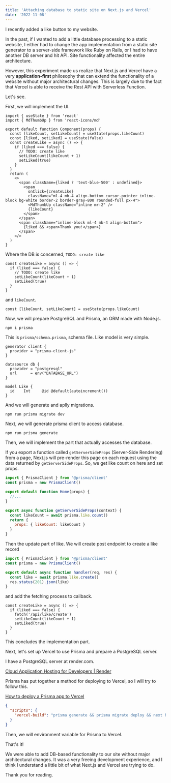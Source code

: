 ```yaml
---
title: 'Attaching database to static site on Next.js and Vercel'
date: '2022-11-08'
---
```


I recently added a like button to my website.

In the past, if I wanted to add a little database processing to a static website, I either had to change the app implementation from a static site generator to a server-side framework like Ruby on Rails, or I had to have another DB server and hit API. Site functionality affected the entire architecture.

However, this experiment made us realize that Next.js and Vercel have a very **application-first** philosophy that can extend the functionality of a website without major architectural changes.
This is largely due to the fact that Vercel is able to receive the Rest API with Serverless Function.

Let's see.

First, we will implement the UI.

```jsx:components/like
import { useState } from 'react'
import { MdThumbUp } from 'react-icons/md'

export default function Component(props) {
  const [likeCount, setLikeCount] = useState(props.likeCount)
  const [liked, setLiked] = useState(false)
  const createLike = async () => {
    if (liked === false) {
      // TODO: create like
      setLikeCount(likeCount + 1)
      setLiked(true)
    }
  }
  return (
    <>
      <span className={liked ? 'text-blue-500' : undefined}>
        <span
          onClick={createLike}
          className="ml-4 mb-4 align-bottom cursor-pointer inline-block bg-white border-2 border-gray-800 rounded-full px-4">
          <MdThumbUp className="inline mr-2" />
          {likeCount}
        </span>
      </span>
      <span className="inline-block ml-4 mb-4 align-bottom">
        {liked && <span>Thank you!</span>}
      </span>
    </>
  )
}
```

Where the DB is concerned, `TODO: create like`

```jsx:components/like
const createLike = async () => {
  if (liked === false) {
    // TODO: create like
    setLikeCount(likeCount + 1)
    setLiked(true)
  }
}
```

and `likeCount`.

```jsx:components/like
const [likeCount, setLikeCount] = useState(props.likeCount)
```

Now, we will prepare PostgreSQL and Prisma, an ORM made with Node.js.

```bash
npm i prisma
```

This is `prisma/schema.prisma`, schema file.
Like model is very simple.

```prisma:prisma/schema.prisma
generator client {
  provider = "prisma-client-js"
}

datasource db {
  provider = "postgresql"
  url      = env("DATABASE_URL")
}

model Like {
  id    Int     @id @default(autoincrement())
}
```

And we will generate and aplly migrations.

```
npm run prisma migrate dev
```

Next, we will generate prisma client to access database.

```
npm run prisma generate
```

Then, we will implement the part that actually accesses the database.

If you export a function called `getServerSideProps` (Server-Side Rendering) from a page, Next.js will pre-render this page on each request using the data returned by `getServerSideProps`. So, we get like count on here and set props.

```javascript:pages/index.js
import { PrismaClient } from '@prisma/client'
const prisma = new PrismaClient()

export default function Home(props) {
  //...
}

export async function getServerSideProps(context) {
  const likeCount = await prisma.like.count()
  return {
    props: { likeCount: likeCount }
  }
}
```

Then the update part of like. We will create post endpoint to create a like record

```javascript:api/like/create.js
import { PrismaClient } from '@prisma/client'
const prisma = new PrismaClient()

export default async function handler(req, res) {
  const like = await prisma.like.create()
  res.status(201).json(like)
}
```

and add the fetching process to callback.

```jsx:components/like
const createLike = async () => {
  if (liked === false) {
    fetch('/api/like/create')
    setLikeCount(likeCount + 1)
    setLiked(true)
  }
}
```

This concludes the implementation part.

Next, let's set up Vercel to use Prisma and prepare a PostgreSQL server.

I have a PostgreSQL server at render.com.

[Cloud Application Hosting for Developers | Render](https://render.com/)

Prisma has put together a method for deploying to
Vercel, so I will try to follow this.

[How to deploy a Prisma app to Vercel](https://www.prisma.io/docs/guides/deployment/deployment-guides/deploying-to-vercel)

```js:package.json
{
  "scripts": {
    "vercel-build": "prisma generate && prisma migrate deploy && next build"
  }
}
```

Then, we will environment variable for Prisma to Vercel.

That's it!

We were able to add DB-based functionality to our site without major architectural changes. It was a very freeing development experience, and I think I understand a little bit of what Next.js and Vercel are trying to do.

Thank you for reading.
